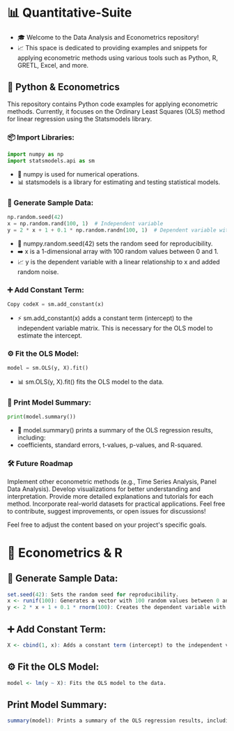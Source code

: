 # 📊 Quantitative-Suite

- 🎓 Welcome to the Data Analysis and Econometrics repository!
- 📈 This space is dedicated to providing examples and snippets for applying econometric methods using various tools such as Python, R, GRETL, Excel, and more. 

## 🐍 Python & Econometrics

This repository contains Python code examples for applying econometric methods. Currently, it focuses on the Ordinary Least Squares (OLS) method for linear regression using the Statsmodels library.

### 📦 Import Libraries:

```python
import numpy as np
import statsmodels.api as sm
```
- 🔢 numpy is used for numerical operations.
- 📊 statsmodels is a library for estimating and testing statistical models.

### 🎲 Generate Sample Data:

```python
np.random.seed(42)
x = np.random.rand(100, 1)  # Independent variable
y = 2 * x + 1 + 0.1 * np.random.randn(100, 1)  # Dependent variable with noise
```
- 🎯 numpy.random.seed(42) sets the random seed for reproducibility.
- ➡️ x is a 1-dimensional array with 100 random values between 0 and 1.
- 📈 y is the dependent variable with a linear relationship to x and added random noise.

### ➕ Add Constant Term:

```python
Copy codeX = sm.add_constant(x)
```
- ⚡ sm.add_constant(x) adds a constant term (intercept) to the independent variable matrix. This is necessary for the OLS model to estimate the intercept.

### ⚙️ Fit the OLS Model:

```python
model = sm.OLS(y, X).fit()
```
- 📊 sm.OLS(y, X).fit() fits the OLS model to the data.

### 📜 Print Model Summary:

```python
print(model.summary())
```
- 📝 model.summary() prints a summary of the OLS regression results, including:
- coefficients, standard errors, t-values, p-values, and R-squared.

### 🛠️ Future Roadmap

Implement other econometric methods (e.g., Time Series Analysis, Panel Data Analysis).
Develop visualizations for better understanding and interpretation.
Provide more detailed explanations and tutorials for each method.
Incorporate real-world datasets for practical applications.
Feel free to contribute, suggest improvements, or open issues for discussions!

Feel free to adjust the content based on your project's specific goals.

# 📘 Econometrics & R

## 🎲 Generate Sample Data:

```R
set.seed(42): Sets the random seed for reproducibility.
x <- runif(100): Generates a vector with 100 random values between 0 and 1.
y <- 2 * x + 1 + 0.1 * rnorm(100): Creates the dependent variable with a linear relationship to x and adds some random noise.
```

## ➕ Add Constant Term:

```R
X <- cbind(1, x): Adds a constant term (intercept) to the independent variable matrix. This is necessary for the OLS model to estimate the intercept.
```

## ⚙️ Fit the OLS Model:

```R
model <- lm(y ~ X): Fits the OLS model to the data.
```

## Print Model Summary:

```R
summary(model): Prints a summary of the OLS regression results, including coefficients, standard errors, t-values, p-values, and R-squared.
```

